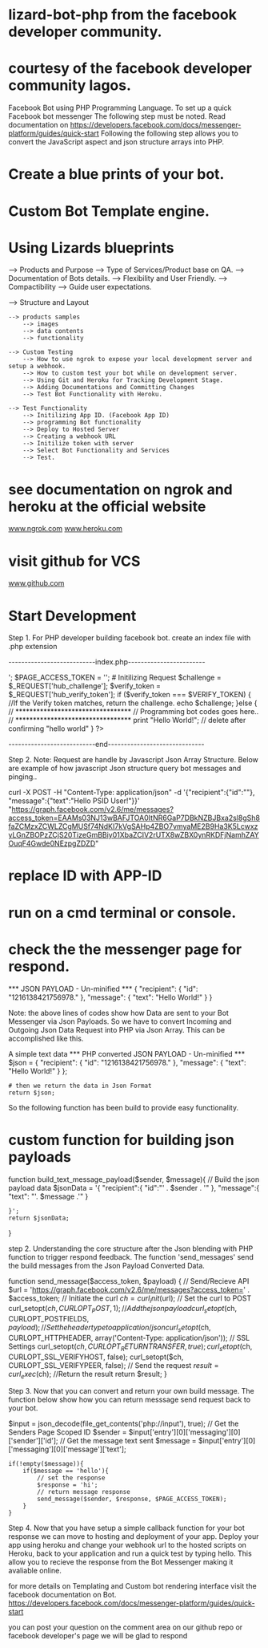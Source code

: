 # lizard-bot-php from the facebook developer community. 
# courtesy of the facebook developer community lagos.
Facebook Bot using PHP Programming Language.  To set up a quick Facebook bot messenger
The following step must be noted. 
Read documentation on https://developers.facebook.com/docs/messenger-platform/guides/quick-start
Following the following step allows you to convert the JavaScript aspect and json structure arrays into PHP.
# Create a blue prints of your bot.
# Custom Bot Template engine.

# Using Lizards blueprints
--> Products and Purpose
	--> Type of Services/Product base on QA. 
	--> Documentation of Bots details.
	--> Flexibility and User Friendly.
	--> Compactibility
	--> Guide user expectations.

--> Structure and Layout

	--> products samples
		--> images
		--> data contents
		--> functionality

	--> Custom Testing
		--> How to use ngrok to expose your local development server and setup a webhook.
		--> How to custom test your bot while on development server.
		--> Using Git and Heroku for Tracking Development Stage.
		--> Adding Documentations and Committing Changes
		--> Test Bot Functionality with Heroku.

	--> Test Functionality
		--> Initilizing App ID. (Facebook App ID)
		--> programming Bot functionality
		--> Deploy to Hosted Server
		--> Creating a webhook URL
		--> Initilize token with server
		--> Select Bot Functionality and Services
		--> Test.

# see documentation on ngrok and heroku at the official website
www.ngrok.com
www.heroku.com

# visit github for VCS 
www.github.com

# Start Development
Step 1.
For PHP developer building facebook bot. create an index file with .php extension

---------------------------index.php------------------------
<?php

# Report all errors except E_NOTICE
# This is the default value set in php.ini
error_reporting(E_ALL & ~E_NOTICE);

# App Auth Token.
$VERIFY_TOKEN = '<YOUR_VERIFY_TOKEN>';
$PAGE_ACCESS_TOKEN = '<YOUR_PAGE_ACCESS_TOKEN>';

# Initilizing Request
$challenge = $_REQUEST['hub_challenge'];
$verify_token = $_REQUEST['hub_verify_token'];
if ($verify_token === $VERIFY_TOKEN) {
  	//If the Verify token matches, return the challenge.
  	echo $challenge;
}else {
	
	// *********************************
	// Programming bot codes goes here..
	// *********************************

	print "Hello World!"; // delete after confirming "hello world"

}

?>
---------------------------end------------------------------


Step 2.
Note: Request are handle by Javascript Json Array Structure.
Below are example of how javascript Json structure query bot messages and pinging..

curl -X POST -H "Content-Type: application/json" -d '{"recipient":{"id":"<YOUR PSID>"}, "message":{"text":"Hello PSID User!"}}' "https://graph.facebook.com/v2.6/me/messages?access_token=EAAMs03NJ13wBAFJTOA0ItNR6GaP7DBkNZBJBxa2sl8gSh8faZCMzxZCWLZCgMUSf74NdKI7kVgSAHp4ZBO7vmyaME2B9Ha3K5LcwxzyLGnZBOPzZCjS20TizeGmBBiy01XbaZCIV2rUTX8wZBX0ynRKDFjNamhZAYOuqF4Gwde0NEzpgZDZD"


# replace ID with APP-ID
# run on a cmd terminal or console.
# check the the messenger page for respond.

*** JSON PAYLOAD - Un-minified ***
{
	"recipient": {
		"id": "1216138421756978."
	},
	"message": {
		"text": "Hello World!"
	}
}

Note: the above lines of codes show how Data are sent to your Bot Messenger via Json Payloads.
So we have to convert Incoming and Outgoing Json Data Request into PHP via Json Array.
This can be accomplished like this.

A simple text data 
*** PHP converted JSON PAYLOAD - Un-minified ***
	$json = {
				"recipient": {
				"id": "1216138421756978."
			},
				"message": {
				"text": "Hello World!"
			}
	};

	# then we return the data in Json Format
	return $json;

So the following function has been build to provide easy functionality.

# custom function for building json payloads
function build_text_message_payload($sender, $message){
	// Build the json payload data
	$jsonData = '{
	    "recipient":{
	        "id":"' . $sender . '"
	    }, 
	    "message":{
	        "text": "'. $message .'"
	    }

	}';
	return $jsonData;
}


step 2. 
Understanding the core structure after the Json blending with PHP function to trigger respond feedback.
The function 'send_messages' send the build messages from the Json Payload Converted Data.

function send_message($access_token, $payload) {
	// Send/Recieve API
	$url = 'https://graph.facebook.com/v2.6/me/messages?access_token=' . $access_token;
	// Initiate the curl
	$ch = curl_init($url);
	// Set the curl to POST
	curl_setopt($ch, CURLOPT_POST, 1);
	// Add the json payload
	curl_setopt($ch, CURLOPT_POSTFIELDS, $payload);
	// Set the header type to application/json
	curl_setopt($ch, CURLOPT_HTTPHEADER, array('Content-Type: application/json'));
	// SSL Settings
	curl_setopt($ch, CURLOPT_RETURNTRANSFER, true);
	curl_setopt($ch, CURLOPT_SSL_VERIFYHOST, false);
	curl_setopt($ch, CURLOPT_SSL_VERIFYPEER, false);
	// Send the request
	$result  = curl_exec($ch);
	//Return the result
	return $result;
}


Step 3.
Now that you can convert and return your own build message. The function below show how you can return messsage send request 
back to your bot.

$input = json_decode(file_get_contents('php://input'), true);
	// Get the Senders Page Scoped ID
	$sender = $input['entry'][0]['messaging'][0]['sender']['id'];
	// Get the message text sent
	$message = $input['entry'][0]['messaging'][0]['message']['text'];

	if(!empty($message)){
		if($message == 'hello'){
			// set the response
			$response = 'hi';
			// return message response
			send_message($sender, $response, $PAGE_ACCESS_TOKEN);
		}
	}

Step 4. 
Now that you have setup a simple callback function for your bot response we can move to hosting and deployment of your app.
Deploy your app using heroku and change your webhook url to the hosted scripts on Heroku, back to your application and run a quick test by typing hello.
This allow you to recieve the response from the Bot Messenger making it avaliable online.

for more details on Templating and Custom bot rendering interface visit the facebook documentation on Bot.
https://developers.facebook.com/docs/messenger-platform/guides/quick-start

you can post your question on the comment area on our github repo or facebook developer's page we will be glad to respond



